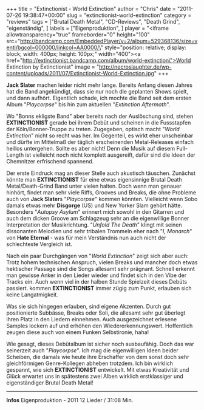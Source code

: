 +++
title = "Extinctionist - World Extinction"
author = "Chris"
date = "2011-07-26 19:38:47+00:00"
slug = "extinctionist-world-extinction"
category = "reviews"
tags = ["Brutal Death Metal", "CD-Reviews", "Death Grind", "eigenständig", ]
labels = ["Eigenproduktion", ]
player = "<iframe allowtransparency=\"true\" frameborder=\"0\" height=\"100\" src=\"http://bandcamp.com/EmbeddedPlayer/v=2/album=529368136/size=venti/bgcol=000000/linkcol=AA0000/\" style=\"position: relative; display: block; width: 400px; height: 100px;\" width=\"400\"><a href=\"http://extinctionist.bandcamp.com/album/world-extinction\">World Extinction by Extinctionist</a></iframe>"
image = "http://necroslaughter.de/wp-content/uploads/2011/07/Extinctionist-World-Extinction.jpg"
+++

**Jack Slater** machen leider nicht mehr lange. Bereits Anfang diesen Jahres hat die Band angekündigt, dass sie nur noch die geplanten Shows spielt, und dann aufhört. Eigentlich schade, ich mochte die Band seit dem ersten Album "_Playcorpse_" bis hin zum aktuellen "_Extinction Aftermath_".

Wo "Bonns ekligste Band" aber bereits nach der Auslöschung sind, stehen **EXTINCTIONIST** gerade bei ihrem Debüt und scheinen in die Fussstapfen der Köln/Bonner-Truppe zu treten. Zugegeben, optisch macht "_World Extinction_" nicht so recht was her. Im Gegenteil, es wirkt eher unscheinbar und dürfte im Mittelmaß der täglich erscheinenden Metal-Releases einfach heillos untergehen. Sollte es aber nicht! Denn die Musik auf diesem Full-Length ist vielleicht noch nicht komplett ausgereift, dafür sind die Ideen der Chemnitzer erfrischend spannend.

Der erste Eindruck mag an dieser Stelle auch akustisch täuschen. Zunächst könnte man **EXTINCTIONIST** für eine etwas eigensinnige Brutal Death Metal/Death-Grind Band unter vielen halten. Doch wenn man genauer hinhört, findet man sehr viele Riffs, Grooves und Breaks, die ohne Probleme auch von **Jack Slater**s "_Playcorpse_" kommen könnten. Vielleicht wenn Sobo damals etwas mehr **Disgorge** (US) und New Yorker Slam gehört hätte. Besonders "_Autopsy Asylum_" erinnert mich sowohl in den Gitarren und auch dem dicken Groove am Schlagzeug sehr an die eigenwillige Bonner Interpretation der Musikrichtung. "_Unfold The Death_" klingt mit seinen dissonanten Melodien und sehr tribalen Trommeln eher nach "_I, Monarch_" von **Hate Eternal** - was für mein Verständnis nun auch nicht der schlechteste Vergleich ist.

Nach ein paar Durchgängen von "_World Extinction_" zeigt sich aber auch: Trotz hohem technischen Anspruch, vielen Breaks und mancher doch etwas hektischer Passage sind die Songs allesamt sehr prägnant. Schnell erkennt man gewisse Anker in den Lieder wieder und findet sich in den Vibe der Tracks ein. Auch wenn viel in der halben Stunde Spielzeit dieses Debüts passiert. kommen **EXTINCTIONIST** immer zügig zum Punkt, erlauben sich keine Langatmigkeit.

Was sie sich hingegen erlauben, sind eigene Akzenten. Durch gut positionierte Subbässe, Breaks oder Soli, die allesamt sehr gut überlegt ihren Platz in den Liedern einnehmen. Auch ausgezeichnet erlesene Samples lockern auf und erhöhen den Wiedererkennungswert. Hoffentlich zeugen diese auch von einem Funken Selbstironie, haha!

Wie gesagt, dieses Debütalbum ist sicher noch ausbaufähig. Doch das war seinerzeit auch "_Playcorpse_". Ich mag die eigenwilligen Ideen beider Scheiben, die damals wie heute ihre Erschaffer von dem sonst doch sehr gleichförmigen Genre-Kollegen abheben trotzdem. Ich bin wirklich gespannt, wie sich **EXTINCTIONIST** entwickelt. Mit etwas Kreativität und Glück erwartet uns in spätestens zwei Alben wirklich erstklassiger und eigenständiger Brutal Death Metal!







---
**Infos**
Eigenproduktion - 2011
12 Lieder / 31:08 Min.

